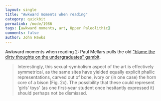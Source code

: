 ```yaml
---
layout: single 
title: "Awkward moments when reading" 
category: quickbit
permalink: /node/1986
tags: [awkward moments, art, Upper Paleolithic] 
comments: false 
author: John Hawks 
---
```


Awkward moments when reading 2: Paul Mellars pulls the old <a href="http://www.nature.com/nature/journal/v459/n7244/full/459176a.html">"blame the dirty thoughts on the undergraduates" gambit</a>.

<blockquote>Interestingly, this sexual-symbolism aspect of the art is effectively symmetrical, as the same sites have yielded equally explicit phallic representations, carved out of bone, ivory or (in one case) the horn core of a bison (Fig. 2c). The possibility that these could represent 'girls' toys' (as one first-year student once hesitantly expressed it) should perhaps not be dismissed.</blockquote>

